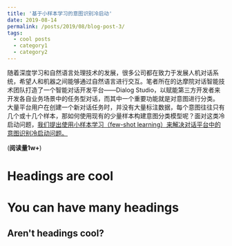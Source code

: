 ```yaml
---
title: '基于小样本学习的意图识别冷启动'
date: 2019-08-14
permalink: /posts/2019/08/blog-post-3/
tags:
  - cool posts
  - category1
  - category2
---
```


随着深度学习和自然语言处理技术的发展，很多公司都在致力于发展人机对话系统，希望人和机器之间能够通过自然语言进行交互。笔者所在的达摩院对话智能技术团队打造了一个智能对话开发平台——Dialog Studio，以赋能第三方开发者来开发各自业务场景中的任务型对话，而其中一个重要功能就是对意图进行分类。
大量平台用户在创建一个新对话任务时，并没有大量标注数据，每个意图往往只有几个或十几个样本，那如何使用现有的少量样本构建意图分类模型呢？面对这类冷启动问题，[我们提出使用小样本学习（few-shot learning）来解决对话平台中的意图识别冷启动问题。](https://mp.weixin.qq.com/s/FLXeHnLo03r-8qfUX48VHw)

(**阅读量1w+**)

Headings are cool
======

You can have many headings
======

Aren't headings cool?
------
